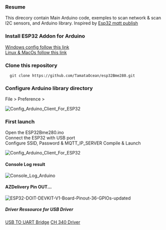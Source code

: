 ### Resume
This direcory contain Main Arduino code, exemples to scan network & scan I2C sensors, and Arduino library. 
Inspired by [Esp32 mqtt publish](https://randomnerdtutorials.com/esp32-mqtt-publish-subscribe-arduino-ide/)

### Install ESP32 Addon for Arduino
[Windows config follow this link](https://randomnerdtutorials.com/installing-the-esp32-board-in-arduino-ide-windows-instructions/)  
[Linux & MacOs follow this link](https://randomnerdtutorials.com/installing-the-esp32-board-in-arduino-ide-mac-and-linux-instructions/)  

### Clone this repository  
>
      git clone https://github.com/TamataOcean/esp32Bme280.git
     
### Configure Arduino library directory
File > Preference > 

![Config_Arduino_Client_For_ESP32](https://user-images.githubusercontent.com/25310798/76499307-c55a4980-643e-11ea-9f10-c07390334761.jpg)

### First launch 
Open the ESP32Bme280.ino  
Connect the ESP32 with USB port  
Configure SSID, Password & MQTT_IP_SERVER
Compile & Launch 

![Config_Arduino_Client_For_ESP32](https://user-images.githubusercontent.com/25310798/76503487-4c5ef000-6446-11ea-92b3-def1f87c8c99.jpg)

#### Console Log result
![Console_Log_Arduino](https://user-images.githubusercontent.com/25310798/76503188-b2974300-6445-11ea-8ea9-87c9dea87004.jpg)

#### AZDelivery Pin OUT...
![ESP32-DOIT-DEVKIT-V1-Board-Pinout-36-GPIOs-updated](https://user-images.githubusercontent.com/25310798/76535881-dffee380-647b-11ea-9cc1-0aa3fd092c9f.jpg)

##### Driver Ressource for USB Driver
[USB TO UART Bridge](https://www.silabs.com/products/development-tools/software/usb-to-uart-bridge-vcp-drivers)
[CH 340 Driver](http://283.mytrademe.info/ch340.html)

